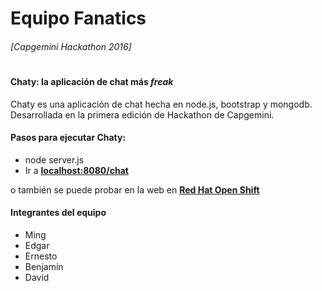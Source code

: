 # Equipo Fanatics
###### [Capgemini Hackathon 2016]
#

#### Chaty: la aplicación de chat más _freak_
Chaty es una aplicación de chat hecha en node.js, bootstrap y mongodb. Desarrollada en la primera edición de Hackathon de Capgemini.
#### Pasos para ejecutar Chaty:
* node server.js 
* Ir a **[localhost:8080/chat]**

o también se puede probar en la web en **[Red Hat Open Shift]**

#### Integrantes del equipo
* Ming
* Edgar
* Ernesto
* Benjamín
* David

[localhost:8080/chat]: http://localhost:8080/chat
[Red Hat Open Shift]: http://chaty-davidasensio.rhcloud.com/chat
